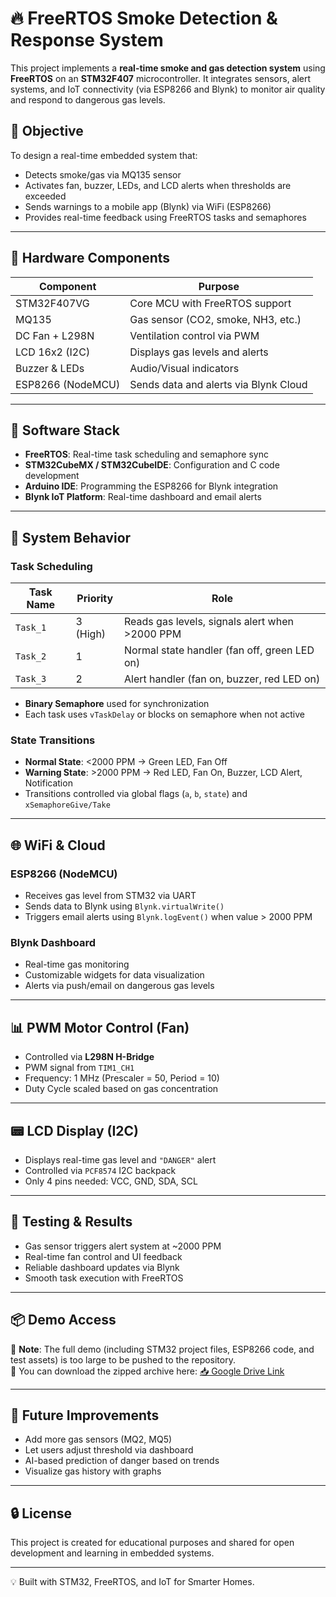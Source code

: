 # 🔥 FreeRTOS Smoke Detection & Response System

This project implements a **real-time smoke and gas detection system** using **FreeRTOS** on an **STM32F407** microcontroller. It integrates sensors, alert systems, and IoT connectivity (via ESP8266 and Blynk) to monitor air quality and respond to dangerous gas levels.

## 🎯 Objective

To design a real-time embedded system that:
- Detects smoke/gas via MQ135 sensor
- Activates fan, buzzer, LEDs, and LCD alerts when thresholds are exceeded
- Sends warnings to a mobile app (Blynk) via WiFi (ESP8266)
- Provides real-time feedback using FreeRTOS tasks and semaphores

---

## 🧰 Hardware Components

| Component         | Purpose                               |
|------------------|----------------------------------------|
| STM32F407VG      | Core MCU with FreeRTOS support         |
| MQ135            | Gas sensor (CO2, smoke, NH3, etc.)     |
| DC Fan + L298N   | Ventilation control via PWM            |
| LCD 16x2 (I2C)   | Displays gas levels and alerts         |
| Buzzer & LEDs    | Audio/Visual indicators                |
| ESP8266 (NodeMCU)| Sends data and alerts via Blynk Cloud  |

---

## 🔧 Software Stack

- **FreeRTOS**: Real-time task scheduling and semaphore sync
- **STM32CubeMX / STM32CubeIDE**: Configuration and C code development
- **Arduino IDE**: Programming the ESP8266 for Blynk integration
- **Blynk IoT Platform**: Real-time dashboard and email alerts

---

## 🔁 System Behavior

### Task Scheduling

| Task Name | Priority | Role |
|-----------|----------|------|
| `Task_1`  | 3 (High) | Reads gas levels, signals alert when >2000 PPM |
| `Task_2`  | 1        | Normal state handler (fan off, green LED on) |
| `Task_3`  | 2        | Alert handler (fan on, buzzer, red LED on) |

- **Binary Semaphore** used for synchronization
- Each task uses `vTaskDelay` or blocks on semaphore when not active

### State Transitions
- **Normal State**: <2000 PPM → Green LED, Fan Off
- **Warning State**: >2000 PPM → Red LED, Fan On, Buzzer, LCD Alert, Notification
- Transitions controlled via global flags (`a`, `b`, `state`) and `xSemaphoreGive/Take`

---

## 🌐 WiFi & Cloud

### ESP8266 (NodeMCU)
- Receives gas level from STM32 via UART
- Sends data to Blynk using `Blynk.virtualWrite()`
- Triggers email alerts using `Blynk.logEvent()` when value > 2000 PPM

### Blynk Dashboard
- Real-time gas monitoring
- Customizable widgets for data visualization
- Alerts via push/email on dangerous gas levels

---

## 📊 PWM Motor Control (Fan)

- Controlled via **L298N H-Bridge**
- PWM signal from `TIM1_CH1`
- Frequency: 1 MHz (Prescaler = 50, Period = 10)
- Duty Cycle scaled based on gas concentration

---

## 📟 LCD Display (I2C)

- Displays real-time gas level and `"DANGER"` alert
- Controlled via `PCF8574` I2C backpack
- Only 4 pins needed: VCC, GND, SDA, SCL

---

## 🧪 Testing & Results

- Gas sensor triggers alert system at ~2000 PPM
- Real-time fan control and UI feedback
- Reliable dashboard updates via Blynk
- Smooth task execution with FreeRTOS

---

## 📦 Demo Access

📁 **Note**: The full demo (including STM32 project files, ESP8266 code, and test assets) is too large to be pushed to the repository.  
🔗 You can download the zipped archive here: [📥 Google Drive Link](https://your-google-drive-link.com)

---

## 🚀 Future Improvements

- Add more gas sensors (MQ2, MQ5)
- Let users adjust threshold via dashboard
- AI-based prediction of danger based on trends
- Visualize gas history with graphs

---

## 🔒 License

This project is created for educational purposes and shared for open development and learning in embedded systems.

---

💡 Built with STM32, FreeRTOS, and IoT for Smarter Homes.
